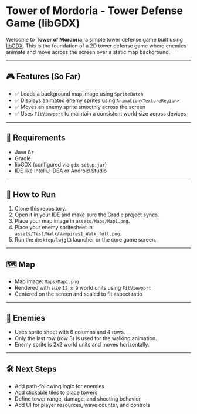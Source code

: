 
# Tower of Mordoria - Tower Defense Game (libGDX)

Welcome to **Tower of Mordoria**, a simple tower defense game built using [libGDX](https://libgdx.com/). This is the foundation of a 2D tower defense game where enemies animate and move across the screen over a static map background.

---

## 🎮 Features (So Far)

- ✅ Loads a background map image using `SpriteBatch`
- ✅ Displays animated enemy sprites using `Animation<TextureRegion>`
- ✅ Moves an enemy sprite smoothly across the screen
- ✅ Uses `FitViewport` to maintain a consistent world size across devices

---


## 🧱 Requirements

- Java 8+
- Gradle
- libGDX (configured via `gdx-setup.jar`)
- IDE like IntelliJ IDEA or Android Studio

---

## 🚀 How to Run

1. Clone this repository.
2. Open it in your IDE and make sure the Gradle project syncs.
3. Place your map image in `assets/Maps/Map1.png`.
4. Place your enemy spritesheet in `assets/Test/Walk/Vampires1_Walk_full.png`.
5. Run the `desktop/lwjgl3` launcher or the core game screen.

---

## 🗺 Map

- Map image: `Maps/Map1.png`
- Rendered with size `12 x 9` world units using `FitViewport`
- Centered on the screen and scaled to fit aspect ratio

---

## 👾 Enemies

- Uses sprite sheet with 6 columns and 4 rows.
- Only the last row (row 3) is used for the walking animation.
- Enemy sprite is 2x2 world units and moves horizontally.

---

## 🛠 Next Steps

- Add path-following logic for enemies
- Add clickable tiles to place towers
- Define tower range, damage, and shooting behavior
- Add UI for player resources, wave counter, and controls
